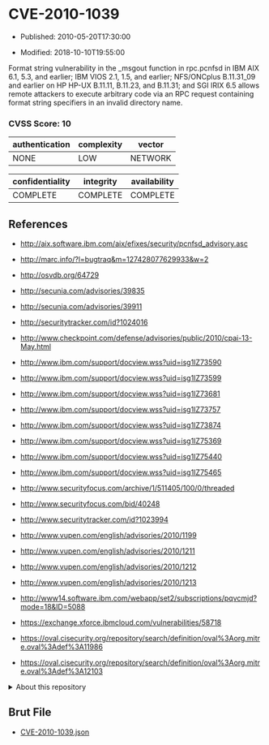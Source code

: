 # CVE-2010-1039

- Published: 2010-05-20T17:30:00

- Modified: 2018-10-10T19:55:00

Format string vulnerability in the _msgout function in rpc.pcnfsd in IBM AIX 6.1, 5.3, and earlier; IBM VIOS 2.1, 1.5, and earlier; NFS/ONCplus B.11.31_09 and earlier on HP HP-UX B.11.11, B.11.23, and B.11.31; and SGI IRIX 6.5 allows remote attackers to execute arbitrary code via an RPC request containing format string specifiers in an invalid directory name.

### CVSS Score: **10**

| authentication | complexity | vector |
| --- | --- | --- |
| NONE | LOW | NETWORK |

| confidentiality | integrity | availability |
| --- | --- | --- |
| COMPLETE | COMPLETE | COMPLETE |

## References

* http://aix.software.ibm.com/aix/efixes/security/pcnfsd_advisory.asc

* http://marc.info/?l=bugtraq&m=127428077629933&w=2

* http://osvdb.org/64729

* http://secunia.com/advisories/39835

* http://secunia.com/advisories/39911

* http://securitytracker.com/id?1024016

* http://www.checkpoint.com/defense/advisories/public/2010/cpai-13-May.html

* http://www.ibm.com/support/docview.wss?uid=isg1IZ73590

* http://www.ibm.com/support/docview.wss?uid=isg1IZ73599

* http://www.ibm.com/support/docview.wss?uid=isg1IZ73681

* http://www.ibm.com/support/docview.wss?uid=isg1IZ73757

* http://www.ibm.com/support/docview.wss?uid=isg1IZ73874

* http://www.ibm.com/support/docview.wss?uid=isg1IZ75369

* http://www.ibm.com/support/docview.wss?uid=isg1IZ75440

* http://www.ibm.com/support/docview.wss?uid=isg1IZ75465

* http://www.securityfocus.com/archive/1/511405/100/0/threaded

* http://www.securityfocus.com/bid/40248

* http://www.securitytracker.com/id?1023994

* http://www.vupen.com/english/advisories/2010/1199

* http://www.vupen.com/english/advisories/2010/1211

* http://www.vupen.com/english/advisories/2010/1212

* http://www.vupen.com/english/advisories/2010/1213

* http://www14.software.ibm.com/webapp/set2/subscriptions/pqvcmjd?mode=18&ID=5088

* https://exchange.xforce.ibmcloud.com/vulnerabilities/58718

* https://oval.cisecurity.org/repository/search/definition/oval%3Aorg.mitre.oval%3Adef%3A11986

* https://oval.cisecurity.org/repository/search/definition/oval%3Aorg.mitre.oval%3Adef%3A12103

<details>
<summary>About this repository</summary> 

  This repository is part of the project [Live Hack CVE](https://github.com/Live-Hack-CVE). Main website can be found [www.live-hack.org](https://www.live-hack.org) 
  
  Made by [Sn0wAlice](https://github.com/Sn0wAlice) for the people that care about security and need to have a feed of the latest CVEs. Hope you enjoy it, don't forget to star the repo and follow me on [Twitter](https://twitter.com/Sn0wAlice) and [Github](https://github.com/Sn0wAlice). And that is my [personnal website](https://www.alice-snow.me/)

  - [Home Page](https://github.com/Live-Hack-CVE)
  - [Framework](https://github.com/Live-Hack-CVE/cve-framework)
  - [CVE database](https://github.com/Live-Hack-CVE/full_database)
  - [Changelog](https://github.com/Live-Hack-CVE/Changelog)
</details>

## Brut File

* [CVE-2010-1039.json](https://raw.githubusercontent.com/Live-Hack-CVE/full_database/main/cves/2010/CVE-2010-1039.json)

